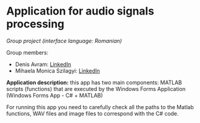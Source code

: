 # Application for audio signals processing

*Group project (interface language: Romanian)*

Group members:
- Denis Avram: [LinkedIn](https://www.linkedin.com/in/denis-avram-39b597209/)
- Mihaela Monica Szilagyi: [LinkedIn](https://www.linkedin.com/in/mihaela-monica-szilagyi-25878719a/)


**Application description:** this app has two main components: MATLAB scripts (functions) that are executed by the Windows Forms Application (Windows Forms App - C# + MATLAB)

For running this app you need to carefully check all the paths to the Matlab functions, WAV files and image files to correspond with the C# code.
